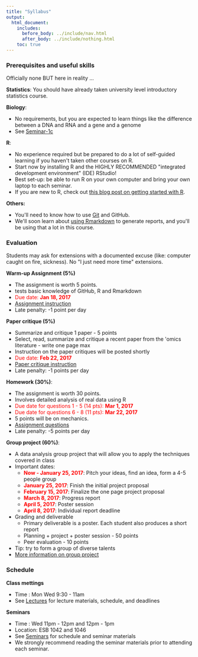 ```yaml
---
title: "Syllabus"
output:
  html_document:
    includes:
      before_body: ../include/nav.html
      after_body: ../include/nothing.html
    toc: true
---
```


### Prerequisites and useful skills

Officially none BUT here in reality ...

**Statistics**: You should have already taken university level introductory statistics course.

**Biology**: 

- No requirements, but you are expected to learn things like the difference between a DNA and RNA and a gene and a genome
- See [Seminar-1c](../seminars/sm01d_biology-intro_2016.pdf) 

**R**: 

- No experience required but be prepared to do a lot of self-guided learning if you haven't taken other courses on R. 
- Start now by installing R and the HIGHLY RECOMMENDED "integrated development environment" (IDE) RStudio! 
- Best set-up: be able to run R on your own computer and bring your own laptop to each seminar.
- If you are new to R, check out [this blog post on getting started with R](http://santina.me/r/2015/12/15/Get-started-with-R.html). 

**Others:** 

- You'll need to know how to use [Git](https://stat545-ubc.github.io/git01_git-install.html) and GitHub. 
- We'll soon learn about [using Rmarkdown](https://stat540-ubc.github.io/seminars/sm02a_rMarkdown.html) to generate reports, and you'll be using that a lot in this course. 

### Evaluation

Students may ask for extensions with a documented excuse (like: computer caught on fire, sickness). No "I just need more time" extensions.

**Warm-up Assignment (5%)**

- The assignment is worth 5 points.
- tests basic knowledge of GitHub, R and Rmarkdown
- <span style="color: red">Due date: **Jan 18, 2017**</span>
- [Assignment instruction](https://github.com/STAT540-UBC/STAT540-UBC.github.io/blob/master/homework/practice_assignment/practice_assignment.md)
- Late penalty: -1 point per day

**Paper critique (5%)**

- Summarize and critique 1 paper - 5 points
- Select, read, summarize and critique a recent paper from the 'omics literature - write one page max
- Instruction on the paper critiques will be posted shortly
- <span style="color: red">Due date: **Feb 22, 2017**</span>
- [Paper critique instruction](https://github.com/STAT540-UBC/STAT540-UBC.github.io/blob/master/homework/paper_critique/PRguideline.md)
- Late penalty: -1 points per day

**Homework (30%)**: 

- The assignment is worth 30 points. 
- Involves detailed analysis of real data using R 
- <span style="color: red">Due date for questions 1 - 5 (14 pts): **Mar 1, 2017**</span>
- <span style="color: red">Due date for questions 6 - 8 (11 pts): **Mar 22, 2017**</span>
- 5 points will be on mechanics. 
- [Assignment questions](https://github.com/STAT540-UBC/STAT540-UBC.github.io/blob/master/homework/assignment/homework.md)
- Late penalty: -5 points per day

**Group project (60%)**: 

- A data analysis group project that will allow you to apply the techniques covered in class
- Important dates: 
    - <span style="color: red">**Now - January 25, 2017**</span>: Pitch your ideas, find an idea, form a 4-5 people group 
    - <span style="color: red">**January 25, 2017**</span>: Finish the initial project proposal
    - <span style="color: red">**February 15, 2017**</span>: Finalize the one page project proposal 
    - <span style="color: red">**March 8, 2017**</span>: Progress report
    - <span style="color: red">**April 5, 2017**</span>: Poster session 
    - <span style="color: red">**April 8, 2017**</span>: Individual report deadline
- Grading and deliverable 
    - Primary deliverable is a poster. Each student also produces a short report 
    - Planning + project + poster session - 50 points 
    - Peer evaluation - 10 points 
- Tip: try to form a group of diverse talents
- [More information on group project](https://stat540-ubc.github.io/subpages/assignments.html#final-group-project) 


### Schedule  

**Class mettings** 

- Time : Mon Wed 9:30 - 11am
- See [Lectures](lectures.html) for lecture materials, schedule, and deadlines 

**Seminars**

- Time : Wed 11pm - 12pm and 12pm - 1pm 
- Location: ESB 1042 and 1046
- See [Seminars](seminars.html) for schedule and seminar materials 
- We strongly recommend reading the seminar materials prior to attending each seminar. 


